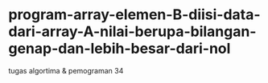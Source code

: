 # program-array-elemen-B-diisi-data-dari-array-A-nilai-berupa-bilangan-genap-dan-lebih-besar-dari-nol
tugas algortima &amp; pemograman 34
